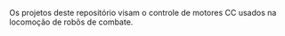 Os projetos deste repositório visam o controle de motores CC usados na locomoção de robôs de combate.
